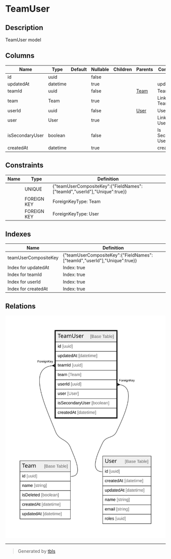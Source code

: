 # TeamUser

## Description

TeamUser model

## Columns

| Name | Type | Default | Nullable | Children | Parents | Comment |
| ---- | ---- | ------- | -------- | -------- | ------- | ------- |
| id | uuid |  | false |  |  |  |
| updatedAt | datetime |  | true |  |  | updatedAt |
| teamId | uuid |  | false |  | [Team](Team.md) | Team ID |
| team | Team |  | true |  |  | Link to the Team |
| userId | uuid |  | false |  | [User](User.md) | User ID |
| user | User |  | true |  |  | Link to the User |
| isSecondaryUser | boolean |  | false |  |  | Is Secondary User? |
| createdAt | datetime |  | true |  |  | createdAt |

## Constraints

| Name | Type | Definition |
| ---- | ---- | ---------- |
|  | UNIQUE | {"teamUserCompositeKey":{"FieldNames":["teamId","userId"],"Unique":true}} |
|  | FOREIGN KEY | ForeignKeyType: Team |
|  | FOREIGN KEY | ForeignKeyType: User |

## Indexes

| Name | Definition |
| ---- | ---------- |
| teamUserCompositeKey | {"teamUserCompositeKey":{"FieldNames":["teamId","userId"],"Unique":true}} |
| Index for updatedAt | Index: true |
| Index for teamId | Index: true |
| Index for userId | Index: true |
| Index for createdAt | Index: true |

## Relations

![er](TeamUser.svg)

---

> Generated by [tbls](https://github.com/k1LoW/tbls)
